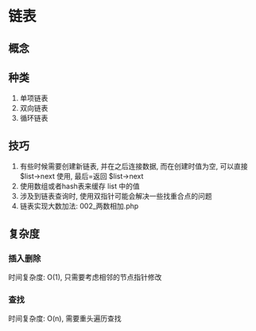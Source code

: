# 链表

## 概念

## 种类

1. 单项链表
2. 双向链表
3. 循环链表

## 技巧

1. 有些时候需要创建新链表, 并在之后连接数据, 而在创建时值为空, 可以直接 $list->next 使用, 最后=返回 $list->next
2. 使用数组或者hash表来缓存 list 中的值
3. 涉及到链表查询时, 使用双指针可能会解决一些找重合点的问题
4. 链表实现大数加法: 002_两数相加.php

## 复杂度

### 插入删除

时间复杂度: O(1), 只需要考虑相邻的节点指针修改

### 查找

时间复杂度: O(n), 需要重头遍历查找